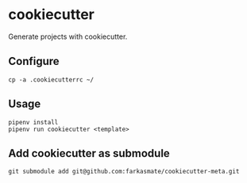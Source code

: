 # cookiecutter

Generate projects with cookiecutter.

## Configure

    cp -a .cookiecutterrc ~/

## Usage

    pipenv install
    pipenv run cookiecutter <template>

## Add cookiecutter as submodule

    git submodule add git@github.com:farkasmate/cookiecutter-meta.git
